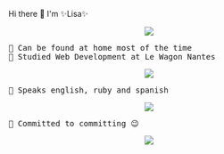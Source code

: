 Hi there 👋
I'm ✨Lisa✨

<div id="header" align="center">
  <img src="https://media.giphy.com/media/WZ4M8M2VbauEo/giphy.gif"/>
</div>

<pre>
🌱 Can be found at home most of the time
🌱 Studied Web Development at Le Wagon Nantes
</pre> 

<div align="center">
  <img src="https://media.giphy.com/media/scZPhLqaVOM1qG4lT9/giphy.gif"/>
</div>

<pre>
🌱 Speaks english, ruby and spanish 
</pre>

<div align="center">
  <img class="img" src=https://github-readme-stats.vercel.app/api/top-langs/?username=Lisalucie&langs_count=5&theme=tokyonight>
</div>

<pre>
🌱 Committed to committing 😉
</pre>

<div align="center">
   <img class="img" src=https://github-readme-stats.vercel.app/api/?username=Lisalucie&count_private=true&theme=tokyonight&showicons=true>
</div>

